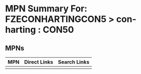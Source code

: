 



# MPN Summary For: FZECONHARTINGCON5 > con-harting : CON50

## MPNs
  

|MPN|Direct Links|Search Links|
| :--- | :--- | :--- |
||||

